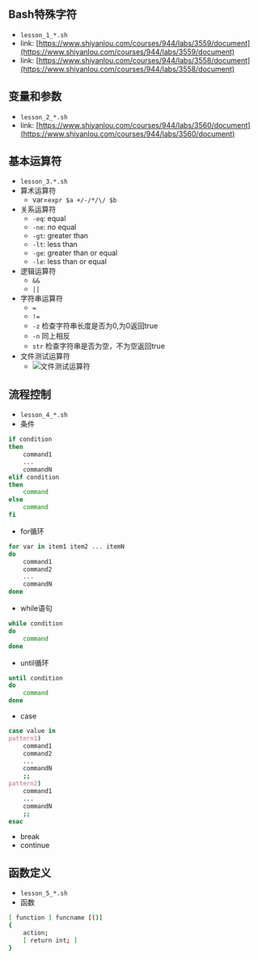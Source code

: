 ## Bash特殊字符
 - `lesson_1_*.sh`
 - link: [https://www.shiyanlou.com/courses/944/labs/3559/document](https://www.shiyanlou.com/courses/944/labs/3559/document)
 - link: [https://www.shiyanlou.com/courses/944/labs/3558/document](https://www.shiyanlou.com/courses/944/labs/3558/document)


## 变量和参数
 - `lesson_2_*.sh`
 - link: [https://www.shiyanlou.com/courses/944/labs/3560/document](https://www.shiyanlou.com/courses/944/labs/3560/document)


## 基本运算符
 - `lesson_3.*.sh`
 - 算术运算符
   - var=`expr $a +/-/*/\/ $b`
 - 关系运算符
   - `-eq`: equal
   - `-ne`: no equal
   - `-gt`: greater than
   - `-lt`: less than
   - `-ge`: greater than or equal
   - `-le`: less than or equal 
 - 逻辑运算符
   - `&&`
   - `||`
 - 字符串运算符
   - `=` 
   - `!=`
   - `-z` 检查字符串长度是否为0,为0返回true	
   - `-n` 同上相反
   - `str` 检查字符串是否为空，不为空返回true
 - 文件测试运算符
   - ![文件测试运算符](https://i.imgur.com/qrNuq0X.png)


## 流程控制
   - `lesson_4_*.sh`
   - 条件
```bash
if condition
then
	command1
	...
	commandN
elif condition
then
	command
else
	command
fi
```
 - for循环
```bash
for var in item1 item2 ... itemN
do
	command1
	command2
	...
	commandN
done
```
 - while语句
```bash
while condition
do
	command
done
```
 - until循环
```bash
until condition
do
	command
done
```
 - case
```bash
case value in
pattern1)
	command1
	command2
	...
	commandN
	;;
pattern2)
	command1
	...
	commandN
	;;
esac
```
 - break
 - continue


## 函数定义
 - `lesson_5_*.sh`
 - 函数
```bash
[ function ] funcname [()]
{
	action;
	[ return int; ]
}
```
